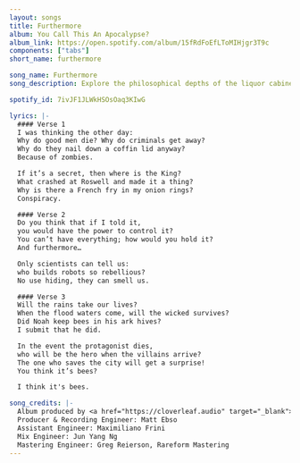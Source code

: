 ```yaml
---
layout: songs
title: Furthermore
album: You Call This An Apocalypse?
album_link: https://open.spotify.com/album/15fRdFoEfLToMIHjgr3T9c
components: ["tabs"]
short_name: furthermore

song_name: Furthermore
song_description: Explore the philosophical depths of the liquor cabinet at your grandma's house.

spotify_id: 7ivJF1JLWkHSOsOaq3KIwG

lyrics: |-
  #### Verse 1
  I was thinking the other day:
  Why do good men die? Why do criminals get away?
  Why do they nail down a coffin lid anyway?
  Because of zombies.

  If it’s a secret, then where is the King?
  What crashed at Roswell and made it a thing?
  Why is there a French fry in my onion rings?
  Conspiracy.

  #### Verse 2
  Do you think that if I told it,
  you would have the power to control it?
  You can’t have everything; how would you hold it?
  And furthermore…

  Only scientists can tell us:
  who builds robots so rebellious?
  No use hiding, they can smell us.

  #### Verse 3
  Will the rains take our lives?
  When the flood waters come, will the wicked survives?
  Did Noah keep bees in his ark hives?
  I submit that he did.

  In the event the protagonist dies,
  who will be the hero when the villains arrive?
  The one who saves the city will get a surprise!
  You think it’s bees?

  I think it's bees.

song_credits: |-
  Album produced by <a href="https://cloverleaf.audio" target="_blank">Cloverleaf Audio-Visual</a>, Saint Paul MN
  Producer & Recording Engineer: Matt Ebso
  Assistant Engineer: Maximiliano Frini
  Mix Engineer: Jun Yang Ng
  Mastering Engineer: Greg Reierson, Rareform Mastering
---
```

